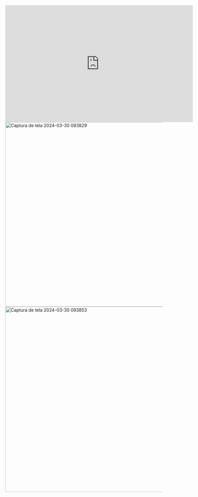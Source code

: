 <iframe title="desafio_de_projeto_Dio" width="600" height="373.5" src="https://app.powerbi.com/view?r=eyJrIjoiY2VhMTlhNzEtOWEyZS00ODIzLTgzYmUtMDYzNTczOWE4MGYxIiwidCI6IjU0NjJiZmI4LTNkZWItNGZlYi1hZmE4LTZjMGExNjQxZjliZSJ9" frameborder="0" allowFullScreen="true"></iframe>

<img width="590" alt="Captura de tela 2024-03-30 093829" src="https://github.com/gasilsantos/Desafio_Bootcamp_Data_Analytics/assets/102256288/efe8bc89-cf54-48ba-9955-6dadd3f1c346">
<img width="592" alt="Captura de tela 2024-03-30 093853" src="https://github.com/gasilsantos/Desafio_Bootcamp_Data_Analytics/assets/102256288/2109e6c2-9221-41d8-9341-f28ab64a9c4a">

